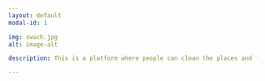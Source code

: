 ```yaml
---
layout: default
modal-id: 1

img: swach.jpg
alt: image-alt

description: This is a platform where people can clean the places and friends can also join as a team,challenge others!!

---
```

